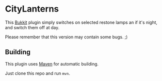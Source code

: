 CityLanterns
============

This [Bukkit](http://bukkit.org/) plugin simply switches on selected restone lamps an if it's night, and switch them off at day.

Please remember that this version may contain some bugs. ;)


Building
--------
This plugin uses [Maven](http://maven.apache.org/) for automatic building.

Just clone this repo and run `mvn`.